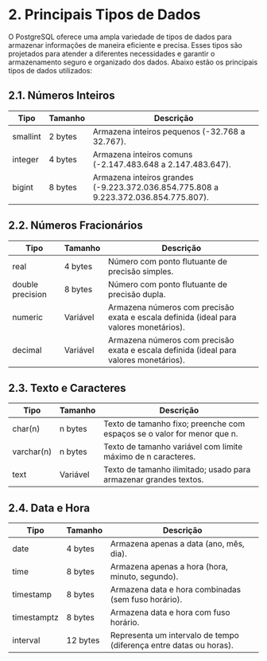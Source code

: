 # 2. Principais Tipos de Dados

O PostgreSQL oferece uma ampla variedade de tipos de dados para armazenar informações de maneira eficiente e precisa. Esses tipos são projetados para atender a diferentes necessidades e garantir o armazenamento seguro e organizado dos dados. Abaixo estão os principais tipos de dados utilizados:

## 2.1. Números Inteiros

| Tipo     | Tamanho | Descrição                                                                           |
| -------- | ------- | ----------------------------------------------------------------------------------- |
| smallint | 2 bytes | Armazena inteiros pequenos (-32.768 a 32.767).                                      |
| integer  | 4 bytes | Armazena inteiros comuns (-2.147.483.648 a 2.147.483.647).                          |
| bigint   | 8 bytes | Armazena inteiros grandes (-9.223.372.036.854.775.808 a 9.223.372.036.854.775.807). |

## 2.2. Números Fracionários

| Tipo     | Tamanho | Descrição                                                                      |
| -------- | ------- | ------------------------------------------------------------------------------ |
| real | 4 bytes | Número com ponto flutuante de precisão simples.                                    |
| double precision | 8 bytes | Número com ponto flutuante de precisão dupla.                          |
| numeric | Variável | Armazena números com precisão exata e escala definida (ideal para valores monetários). |
| decimal | Variável | Armazena números com precisão exata e escala definida (ideal para valores monetários). |

## 2.3. Texto e Caracteres

| Tipo       | Tamanho  | Descrição                                                                        |
| ---------- | -------- | -------------------------------------------------------------------------------- |
| char(n)    | n bytes  | Texto de tamanho fixo; preenche com espaços se o valor for menor que n.          |
| varchar(n) | n bytes  | Texto de tamanho variável com limite máximo de n caracteres.                     |
| text       | Variável | Texto de tamanho ilimitado; usado para armazenar grandes textos.                 |

## 2.4. Data e Hora

| Tipo        | Tamanho  | Descrição                                                          |
| ----------- | -------- | ------------------------------------------------------------------ |
| date        | 4 bytes  | Armazena apenas a data (ano, mês, dia).                            |
| time        | 8 bytes  | Armazena apenas a hora (hora, minuto, segundo).                    |
| timestamp   | 8 bytes  | Armazena data e hora combinadas (sem fuso horário).                |
| timestamptz | 8 bytes  | Armazena data e hora com fuso horário.                             |
| interval    | 12 bytes | Representa um intervalo de tempo (diferença entre datas ou horas). |